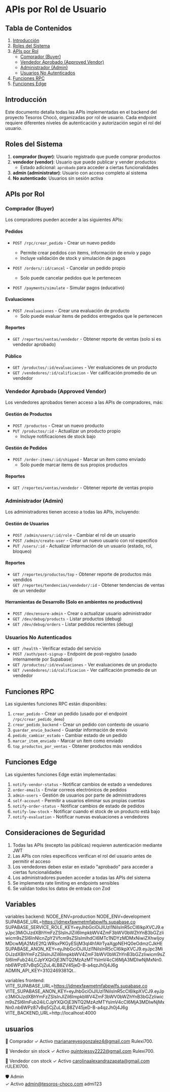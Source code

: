 # APIs por Rol de Usuario

## Tabla de Contenidos
1. [Introducción](#introducción)
2. [Roles del Sistema](#roles-del-sistema)
3. [APIs por Rol](#apis-por-rol)
   - [Comprador (Buyer)](#comprador-buyer)
   - [Vendedor Aprobado (Approved Vendor)](#vendedor-aprobado-approved-vendor)
   - [Administrador (Admin)](#administrador-admin)
   - [Usuarios No Autenticados](#usuarios-no-autenticados)
4. [Funciones RPC](#funciones-rpc)
5. [Funciones Edge](#funciones-edge)

## Introducción

Este documento detalla todas las APIs implementadas en el backend del proyecto Tesoros Chocó, organizadas por rol de usuario. Cada endpoint requiere diferentes niveles de autenticación y autorización según el rol del usuario.

## Roles del Sistema

1. **comprador (buyer)**: Usuario registrado que puede comprar productos
2. **vendedor (vendor)**: Usuario que puede publicar y vender productos
   - Estado adicional: `aprobado` para acceder a ciertas funcionalidades
3. **admin (administrator)**: Usuario con acceso completo al sistema
4. **No autenticado**: Usuarios sin sesión activa

## APIs por Rol

### Comprador (Buyer)

Los compradores pueden acceder a las siguientes APIs:

#### Pedidos
- `POST /rpc/crear_pedido` - Crear un nuevo pedido
  - Permite crear pedidos con items, información de envío y pago
  - Incluye validación de stock y simulación de pagos

- `POST /orders/:id/cancel` - Cancelar un pedido propio
  - Solo puede cancelar pedidos que le pertenecen

- `POST /payments/simulate` - Simular pagos (educativo)

#### Evaluaciones
- `POST /evaluaciones` - Crear una evaluación de producto
  - Solo puede evaluar items de pedidos entregados que le pertenecen

#### Reportes
- `GET /reportes/ventas/vendedor` - Obtener reporte de ventas (solo si es vendedor aprobado)

#### Público
- `GET /productos/:id/evaluaciones` - Ver evaluaciones de un producto
- `GET /vendedores/:id/calificacion` - Ver calificación promedio de un vendedor

### Vendedor Aprobado (Approved Vendor)

Los vendedores aprobados tienen acceso a las APIs de compradores, más:

#### Gestión de Productos
- `POST /productos` - Crear un nuevo producto
- `PUT /productos/:id` - Actualizar un producto propio
  - Incluye notificaciones de stock bajo

#### Gestión de Pedidos
- `POST /order-items/:id/shipped` - Marcar un ítem como enviado
  - Solo puede marcar items de sus propios productos

#### Reportes
- `GET /reportes/ventas/vendedor` - Obtener reporte de ventas propio

### Administrador (Admin)

Los administradores tienen acceso a todas las APIs, incluyendo:

#### Gestión de Usuarios
- `POST /admin/users/:id/role` - Cambiar el rol de un usuario
- `POST /admin/create-user` - Crear un nuevo usuario con rol específico
- `PUT /users/:id` - Actualizar información de un usuario (estado, rol, bloqueo)

#### Reportes
- `GET /reportes/productos/top` - Obtener reporte de productos más vendidos
- `GET /reportes/tendencias/vendedor/:id` - Obtener tendencias de ventas de un vendedor

#### Herramientas de Desarrollo (Solo en ambientes no productivos)
- `POST /dev/ensure-admin` - Crear o actualizar usuario administrador
- `GET /dev/debug/products` - Listar productos (debug)
- `GET /dev/debug/orders` - Listar pedidos recientes (debug)

### Usuarios No Autenticados

- `GET /health` - Verificar estado del servicio
- `POST /auth/post-signup` - Endpoint de post-registro (usado internamente por Supabase)
- `GET /productos/:id/evaluaciones` - Ver evaluaciones de un producto
- `GET /vendedores/:id/calificacion` - Ver calificación promedio de un vendedor

## Funciones RPC

Las siguientes funciones RPC están disponibles:

1. `crear_pedido` - Crear un pedido (usado por el endpoint `/rpc/crear_pedido_demo`)
2. `crear_pedido_backend` - Crear un pedido con contexto de usuario
3. `guardar_envio_backend` - Guardar información de envío
4. `pedido_cambiar_estado` - Cambiar estado de un pedido
5. `marcar_item_enviado` - Marcar un ítem como enviado
6. `top_productos_por_ventas` - Obtener productos más vendidos

## Funciones Edge

Las siguientes funciones Edge están implementadas:

1. `notify-vendor-status` - Notificar cambios de estado a vendedores
2. `order-emails` - Enviar correos electrónicos de pedidos
3. `admin-users` - Gestión de usuarios por parte de administradores
4. `self-account` - Permitir a usuarios eliminar sus propias cuentas
5. `notify-order-status` - Notificar cambios de estado de pedidos
6. `notify-low-stock` - Notificar cuando el stock de un producto está bajo
7. `notify-evaluation` - Notificar nuevas evaluaciones a vendedores

## Consideraciones de Seguridad

1. Todas las APIs (excepto las públicas) requieren autenticación mediante JWT
2. Las APIs con roles específicos verifican el rol del usuario antes de permitir el acceso
3. Los vendedores deben estar en estado "aprobado" para acceder a ciertas funcionalidades
4. Los administradores pueden acceder a todas las APIs del sistema
5. Se implementa rate limiting en endpoints sensibles
6. Se validan todos los datos de entrada con Zod

## Variables

variables backend:
NODE_ENV=production
NODE_ENV=development
SUPABASE_URL=https://jdmexfawmetmfabpwlfs.supabase.co
SUPABASE_SERVICE_ROLE_KEY=eyJhbGciOiJIUzI1NiIsInR5cCI6IkpXVCJ9.eyJpc3MiOiJzdXBhYmFzZSIsInJlZiI6ImpkbWV4ZmF3bWV0bWZhYnB3bGZzIiwicm9sZSI6InNlcnZpY2Vfcm9sZSIsImlhdCI6MTc1NDYzMDMxNiwiZXhwIjoyMDcwMjA2MzE2fQ.WRsxPKGyESijM3qI4h1AlrTyaXgpNEHQ0eOdmzCJkHE
SUPABASE_ANON_KEY=eyJhbGciOiJIUzI1NiIsInR5cCI6IkpXVCJ9.eyJpc3MiOiJzdXBhYmFzZSIsInJlZiI6ImpkbWV4ZmF3bWV0bWZhYnB3bGZzIiwicm9sZSI6ImFub24iLCJpYXQiOjE3NTQ2MzAzMTYsImV4cCI6MjA3MDIwNjMxNn0.nb6WPz87vBq5CjZuL4LB8ZV45jeD-B-a4qzJh0j4J6g
ADMIN_API_KEY=3102469381Qt..

variables frontend:
VITE_SUPABASE_URL=https://jdmexfawmetmfabpwlfs.supabase.co
VITE_SUPABASE_ANON_KEY=eyJhbGciOiJIUzI1NiIsInR5cCI6IkpXVCJ9.eyJpc3MiOiJzdXBhYmFzZSIsInJlZiI6ImpkbWV4ZmF3bWV0bWZhYnB3bGZzIiwicm9sZSI6ImFub24iLCJpYXQiOjE3NTQ2MzAzMTYsImV4cCI6MjA3MDIwNjMxNn0.nb6WPz87vBq5CjZuL4LB8ZV45jeD-B-a4qzJh0j4J6g
VITE_BACKEND_URL=http://localhost:4000

## usuarios

🛒 Comprador	
✓ Activo
marianareyesgonzalez4@gmail.com
Rulexi700.

🏪 Vendedor	sin stock
✓ Activo
quintojessy2222@gmail.com
Rulexi700.

🏪 Vendedor	con stock
✓ Activo
carolinaalexandrazapata@gmail.com
rULEXI700.


🛡️ Admin	
✓ Activo
admin@tesoros-choco.com
admi123
